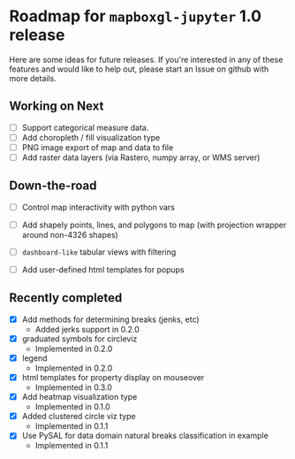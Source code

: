 # Roadmap for `mapboxgl-jupyter` 1.0 release

Here are some ideas for future releases. If you're
interested in any of these features and would like to help out,
please start an Issue on github with more details.
    
## Working on Next

- [ ] Support categorical measure data.
- [ ] Add choropleth / fill visualization type
- [ ] PNG image export of map and data to file
- [ ] Add raster data layers (via Rastero, numpy array, or WMS server)

## Down-the-road

- [ ] Control map interactivity with python vars
- [ ] Add shapely points, lines, and polygons to map (with projection wrapper around non-4326 shapes)
- [ ] `dashboard-like` tabular views with filtering
- [ ] Add user-defined html templates for popups


## Recently completed

- [x] Add methods for determining breaks (jenks, etc)
    * Added jerks support in 0.2.0
- [x] graduated symbols for circleviz
    * Implemented in 0.2.0
- [x] legend
    * Implemented in 0.2.0
- [x] html templates for property display on mouseover
    * Implemented in 0.3.0
- [x] Add heatmap visualization type
    * Implemented in 0.1.0
- [x] Added clustered circle viz type
    * Implemented in 0.1.1
- [x] Use PySAL for data domain natural breaks classification in example
    * Implemented in 0.1.1
